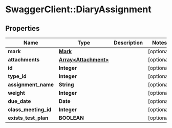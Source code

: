 # SwaggerClient::DiaryAssignment

## Properties
Name | Type | Description | Notes
------------ | ------------- | ------------- | -------------
**mark** | [**Mark**](Mark.md) |  | [optional] 
**attachments** | [**Array&lt;Attachment&gt;**](Attachment.md) |  | [optional] 
**id** | **Integer** |  | [optional] 
**type_id** | **Integer** |  | [optional] 
**assignment_name** | **String** |  | [optional] 
**weight** | **Integer** |  | [optional] 
**due_date** | **Date** |  | [optional] 
**class_meeting_id** | **Integer** |  | [optional] 
**exists_test_plan** | **BOOLEAN** |  | [optional] 


